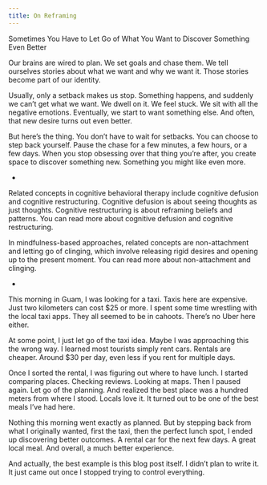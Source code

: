 ```yaml
---
title: On Reframing
---
```


Sometimes You Have to Let Go of What You Want to Discover Something Even Better

Our brains are wired to plan.
We set goals and chase them.
We tell ourselves stories about what we want and why we want it.
Those stories become part of our identity.

Usually, only a setback makes us stop.
Something happens, and suddenly we can’t get what we want.
We dwell on it.
We feel stuck.
We sit with all the negative emotions.
Eventually, we start to want something else.
And often, that new desire turns out even better.

But here’s the thing.
You don’t have to wait for setbacks.
You can choose to step back yourself.
Pause the chase for a few minutes, a few hours, or a few days.
When you stop obsessing over that thing you’re after,
you create space to discover something new.
Something you might like even more.

- 

Related concepts in cognitive behavioral therapy include cognitive defusion and cognitive restructuring.
Cognitive defusion is about seeing thoughts as just thoughts.
Cognitive restructuring is about reframing beliefs and patterns.
You can read more about cognitive defusion and cognitive restructuring.

In mindfulness-based approaches, related concepts are non-attachment and letting go of clinging, which involve releasing rigid desires and opening up to the present moment.
You can read more about non-attachment and clinging.

- 

This morning in Guam, I was looking for a taxi.
Taxis here are expensive.
Just two kilometers can cost $25 or more.
I spent some time wrestling with the local taxi apps.
They all seemed to be in cahoots.
There’s no Uber here either.

At some point, I just let go of the taxi idea.
Maybe I was approaching this the wrong way.
I learned most tourists simply rent cars.
Rentals are cheaper.
Around $30 per day, even less if you rent for multiple days.

Once I sorted the rental, I was figuring out where to have lunch.
I started comparing places.
Checking reviews.
Looking at maps.
Then I paused again.
Let go of the planning.
And realized the best place was a hundred meters from where I stood.
Locals love it.
It turned out to be one of the best meals I’ve had here.

Nothing this morning went exactly as planned.
But by stepping back from what I originally wanted,
first the taxi, then the perfect lunch spot,
I ended up discovering better outcomes.
A rental car for the next few days.
A great local meal.
And overall, a much better experience.

And actually, the best example is this blog post itself.
I didn’t plan to write it.
It just came out once I stopped trying to control everything.